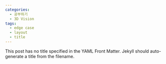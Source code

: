 ```yaml
---
categories:
  - 공부하기
  - 3D Vision
tags:
  - edge case
  - layout
  - title
---
```


This post has no title specified in the YAML Front Matter. Jekyll should auto-generate a title from the filename.